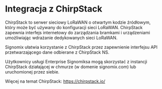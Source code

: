 # Integracja z ChirpStack

ChirpStack to serwer sieciowy LoRaWAN o otwartym kodzie źródłowym, który może być używany do konfiguracji sieci LoRaWAN. ChirpStack zapewnia interfejs internetowy do zarządzania bramkami i urządzeniami umożliwiając wdrażanie dedykowanych sieci LoRaWAN.

Signomix ułatwia korzystanie z ChirpStack przez zapewnienie interfejsu API przetwarzającego dane odbierane z ChirpStack NS.

Użytkownicy usługi Enterprise Signomiksa mogą skorzystać z instancji ChirpStack działającej w chmurze (w domenie signomix.com) lub uruchomionej przez siebie.

Więcej na temat ChirpStack: https://chirpstack.io/
